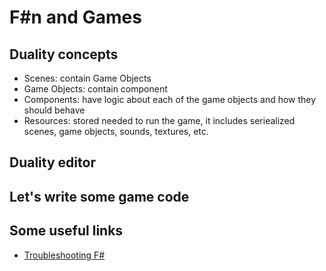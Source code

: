F#n and Games
==========================

## Duality concepts

* Scenes: contain Game Objects
* Game Objects: contain component
* Components: have logic about each of the game objects and how they should behave
* Resources: stored needed to run the game, it includes seriealized scenes, game objects, sounds, textures, etc. 

## Duality editor



## Let's write some game code



## Some useful links

* [Troubleshooting F#](http://fsharpforfunandprofit.com/troubleshooting-fsharp/)

